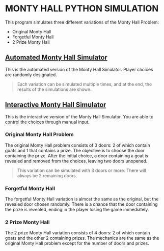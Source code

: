 # MONTY HALL PYTHON SIMULATION

This program simulates three different variations of the Monty Hall Problem:
- Original Monty Hall
- Forgetful Monty Hall
- 2 Prize Monty Hall

## [Automated Monty Hall Simulator](https://github.com/ofimikfra/MontyHallSimulation/blob/master/MontyHall-Automated.py)
This is the automated version of the Monty Hall Simulator. Player choices are randomly designated. 
> Each variation can be simulated multiple times, and at the end, the results of the simulations are shown.

## [Interactive Monty Hall Simulator](https://github.com/ofimikfra/MontyHallSimulation/blob/master/MontyHall-Interactive.py)
This is the interactive version of the Monty Hall Simulator. You are able to control the choices through manual input.

### Original Monty Hall Problem
The original Monty Hall problem consists of 3 doors: 2 of which contain goats and 1 that contains a prize. The objective is to choose the door containing the prize. After the initial choice, a door containing a goat is revealed and removed from the choices, leaving two doors unopened. 
> This variation can be simulated with 3 doors or more. There will always be 2 remaining doors.

### Forgetful Monty Hall
The forgetful Monty Hall variation is almost the same as the original, but the revealed door chosen randomly. There is a chance that the door containing the prize is revealed, ending in the player losing the game immediately.

### 2 Prize Monty Hall
The 2 prize Monty Hall variation consists of 4 doors: 2 of which contain goats and the other 2 containing prizes. The mechanics are the same as the original Monty Hall problem except for the number of doors and prizes.
